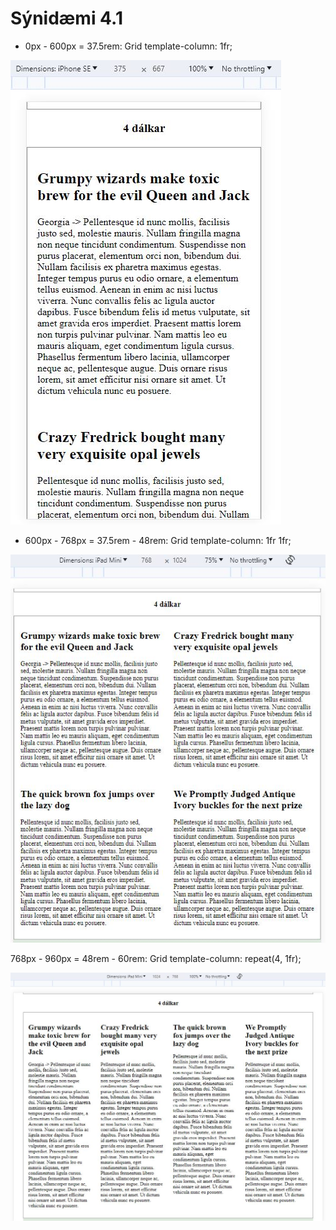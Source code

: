 # Sýnidæmi 4.1

- 0px - 600px = 37.5rem: Grid template-column: 1fr;

![1fr](verk-41-1fr.jpg)

- 600px - 768px = 37.5rem - 48rem: Grid template-column: 1fr 1fr; 

![1fr](verk-41-2fr.jpg)

768px - 960px = 48rem - 60rem: Grid template-column: repeat(4, 1fr); 

![1fr](verk-41-4fr.jpg)
